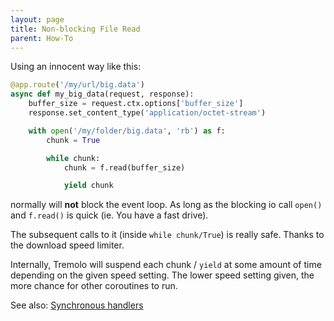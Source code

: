 ```yaml
---
layout: page
title: Non-blocking File Read
parent: How-To
---
```


Using an innocent way like this:

```python
@app.route('/my/url/big.data')
async def my_big_data(request, response):
    buffer_size = request.ctx.options['buffer_size']
    response.set_content_type('application/octet-stream')

    with open('/my/folder/big.data', 'rb') as f:
        chunk = True

        while chunk:
            chunk = f.read(buffer_size)

            yield chunk
```
normally will **not** block the event loop. As long as the blocking io call `open()` and `f.read()` is quick (ie. You have a fast drive).

The subsequent calls to it (inside `while chunk/True`) is really safe. Thanks to the download speed limiter.

Internally, Tremolo will suspend each chunk / `yield` at some amount of time depending on the given speed setting.
The lower speed setting given, the more chance for other coroutines to run.

See also: [Synchronous handlers](/tremolo-docs/basics/handlers.html#synchronous-handlers)
